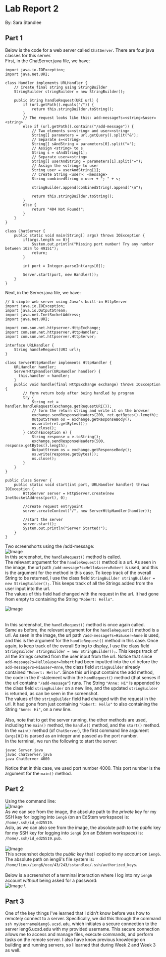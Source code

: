 # Lab Report 2
By: Sara Standlee
## Part 1
Below is the code for a web server called `ChatServer`. There are four java classes for this server. \
First, in the ChatServer.java file, we have:

```
import java.io.IOException;
import java.net.URI;

class Handler implements URLHandler {
    // Create final string using StringBuilder
    StringBuilder stringBuilder = new StringBuilder();

    public String handleRequest(URI url) { 
        if (url.getPath().equals("/")) {
            return this.stringBuilder.toString();
        } 
        // The request looks like this: add-message?s=<string>&user=<string>
        else if (url.getPath().contains("/add-message")) {
            // Two elements s=<string> and user=<string>
            String[] parameters = url.getQuery().split("&");
            // Separate s=<string>
            String[] sAndString = parameters[0].split("=");
            // Assign <string> to s
            String s = sAndString[1];
            // Separate user=<string>
            String[] userAndString = parameters[1].split("=");
            // Assign the <string> to user
            String user = userAndString[1];
            // Create String <user>: <message>
            String combinedString = user + "; " + s;

            stringBuilder.append(combinedString).append("\n");            

            return this.stringBuilder.toString();
        }
        else {
            return "404 Not Found!";
        }
    }
}

class ChatServer {
    public static void main(String[] args) throws IOException {
        if(args.length == 0){
            System.out.println("Missing port number! Try any number between 1024 to 49151");
            return;
        }

        int port = Integer.parseInt(args[0]);

        Server.start(port, new Handler());
    }
}
```
Next, in the Server.java file, we have:
```
// A simple web server using Java's built-in HttpServer
import java.io.IOException;
import java.io.OutputStream;
import java.net.InetSocketAddress;
import java.net.URI;

import com.sun.net.httpserver.HttpExchange;
import com.sun.net.httpserver.HttpHandler;
import com.sun.net.httpserver.HttpServer;

interface URLHandler {
    String handleRequest(URI url);
}

class ServerHttpHandler implements HttpHandler {
    URLHandler handler;
    ServerHttpHandler(URLHandler handler) {
      this.handler = handler;
    }
    public void handle(final HttpExchange exchange) throws IOException {
        // form return body after being handled by program
        try {
            String ret = handler.handleRequest(exchange.getRequestURI());
            // form the return string and write it on the browser
            exchange.sendResponseHeaders(200, ret.getBytes().length);
            OutputStream os = exchange.getResponseBody();
            os.write(ret.getBytes());
            os.close();
        } catch(Exception e) {
            String response = e.toString();
            exchange.sendResponseHeaders(500, response.getBytes().length);
            OutputStream os = exchange.getResponseBody();
            os.write(response.getBytes());
            os.close();
        }
    }
}

public class Server {
    public static void start(int port, URLHandler handler) throws IOException {
        HttpServer server = HttpServer.create(new InetSocketAddress(port), 0);

        //create request entrypoint
        server.createContext("/", new ServerHttpHandler(handler));

        //start the server
        server.start();
        System.out.println("Server Started!");
    }
}
```

Two screenshorts using the /add-message: \
![Image](RobertHelloLab2.JPG) \
In this screenshot, the `handleRequest()` method is called. \
The relevant argument for the `handleRequest()` method is a url. As seen in the image, the url path `/add-message?s=Hello&user=Robert` is used, and this is the argument for the method in this case. To keep track of the overall String to be returned, I use the class field `StringBuilder stringBuilder = new StringBuilder();`. This keeps track of all the Strings added from the user input into the url.  \
The values of this field had changed with the request in the url. It had gone from empty to containing the String `"Robert: Hello"`. 


![Image](AnnieHiLab2.JPG) \
 \
 \
In this screenshot, the `handleRequest()` method is once again called. \
Same as before, the relevant argument for the `handleRequest()` method is a url. As seen in the image, the url path `/add-message?s=Hi&user=Anne` is used, and this is the argument for the `handleRequest()` method in this case. Once again, to keep track of the overall String to display, I use the class field `StringBuilder stringBuilder = new StringBuilder();`. This keeps track of all the Strings created from the user input from the url. Notice that since `add-message?s=Hello&user=Robert` had been inputted into the url before the `add-message?s=Hi&user=Anne`, the class field `stringBuilder` already contained `"Robert: Hello"`. Since this url input contains the add method, the code in the if-statement within the `handRequest()` method (that senses if the url contains `"/add-message"`) runs. The String `"Anne: Hi"` is appended to the class field `stringBuilder` on a new line, and the updated `stringBuilder` is returned, as can be seen in the screenshot. \
The values of the `stringBuilder` field had changed with the request in the url. It had gone from just containing `"Robert: Hello"` to also containing the String `"Anne: Hi"`, on a new line.  \
 \
Also, note that to get the server running, the other methods are used, including the `main()` method, the `handle()` method, and the `start()` method. In the `main()` method (of `ChatServer`), the first command line argument (`args[0]`) is parsed as an integer and passed as the port number. \
In the terminal, we run the following to start the server:
```
javac Server.java
javac ChatServer.java
java ChatServer 4000
```
Notice that in this case, we used port number 4000. This port number is the argument for the `main()` method. 


## Part 2
Using the command line: \
![Image](labReport2AbsolutePath.JPG) \
As we can see from the image, the absolute path to the *private* key for my SSH key for logging into `ieng6` (on an EdStem workspace) is: `/home/.ssh/id_ed25519`. \
Aslo, as we can also see from the image, the absolute path to the *public* key for my SSH key for logging into `ieng6` (on an Edstem workspace) is: `/home/.ssh/id_ed25519.pub`. \
 \
![Image](labReport2PrivatePath.JPG) \
This screenshot depicts the *public* key that I copied to my account on `ieng6`. The absolute path on ieng6's file system is: `/home/linux/ieng6/oce/43/243/sstandlee/.ssh/authorized_keys`. \
 \
Below is a screenshot of a terminal interaction where I log into my `ieng6` account *without* being asked for a password: \
![Image](lab2LogInIeng6WithoutPassword.JPG) \


## Part 3
One of the key things I've learned that I didn't know before was how to remotely connect to a server. Specifically, we did this through the command `ssh myUsername@ieng6.ucsd.edu`, which initiates a secure connection to the server ieng6.ucsd.edu with my provided username. This secure connection allows me to access and manage files, execute commands, and perform tasks on the remote server. I also have know previous knowledge on building and running servers, so I learned that during Week 2 and Week 3 as well. 





